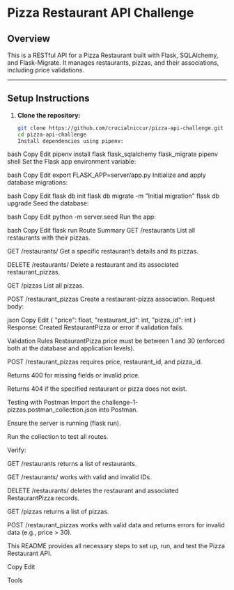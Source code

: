 # Pizza Restaurant API Challenge

## Overview

This is a RESTful API for a Pizza Restaurant built with Flask, SQLAlchemy, and Flask-Migrate. It manages restaurants, pizzas, and their associations, including price validations.

---

## Setup Instructions

1. **Clone the repository:**

   ```bash
   git clone https://github.com/crucialniccur/pizza-api-challenge.git
   cd pizza-api-challenge
   Install dependencies using pipenv:
   ```

bash
Copy
Edit
pipenv install flask flask_sqlalchemy flask_migrate
pipenv shell
Set the Flask app environment variable:

bash
Copy
Edit
export FLASK_APP=server/app.py
Initialize and apply database migrations:

bash
Copy
Edit
flask db init
flask db migrate -m "Initial migration"
flask db upgrade
Seed the database:

bash
Copy
Edit
python -m server.seed
Run the app:

bash
Copy
Edit
flask run
Route Summary
GET /restaurants
List all restaurants with their pizzas.

GET /restaurants/<id>
Get a specific restaurant’s details and its pizzas.

DELETE /restaurants/<id>
Delete a restaurant and its associated restaurant_pizzas.

GET /pizzas
List all pizzas.

POST /restaurant_pizzas
Create a restaurant-pizza association.
Request body:

json
Copy
Edit
{
"price": float,
"restaurant_id": int,
"pizza_id": int
}
Response: Created RestaurantPizza or error if validation fails.

Validation Rules
RestaurantPizza.price must be between 1 and 30 (enforced both at the database and application levels).

POST /restaurant_pizzas requires price, restaurant_id, and pizza_id.

Returns 400 for missing fields or invalid price.

Returns 404 if the specified restaurant or pizza does not exist.

Testing with Postman
Import the challenge-1-pizzas.postman_collection.json into Postman.

Ensure the server is running (flask run).

Run the collection to test all routes.

Verify:

GET /restaurants returns a list of restaurants.

GET /restaurants/<id> works with valid and invalid IDs.

DELETE /restaurants/<id> deletes the restaurant and associated RestaurantPizza records.

GET /pizzas returns a list of pizzas.

POST /restaurant_pizzas works with valid data and returns errors for invalid data (e.g., price > 30).

This README provides all necessary steps to set up, run, and test the Pizza Restaurant API.

Copy
Edit

Tools
